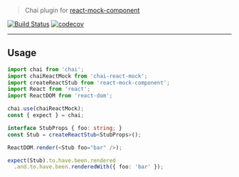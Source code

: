 > Chai plugin for [react-mock-component](https://github.com/NiGhTTraX/react-mock-component)

[![Build Status](https://travis-ci.com/NiGhTTraX/chai-react-mock.svg?branch=master)](https://travis-ci.com/NiGhTTraX/chai-react-mock) [![codecov](https://codecov.io/gh/NiGhTTraX/chai-react-mock/branch/master/graph/badge.svg)](https://codecov.io/gh/NiGhTTraX/chai-react-mock)

----

## Usage

```typescript jsx
import chai from 'chai';
import chaiReactMock from 'chai-react-mock';
import createReactStub from 'react-mock-component';
import React from 'react';
import ReactDOM from 'react-dom';

chai.use(chaiReactMock);
const { expect } = chai;

interface StubProps { foo: string; }
const Stub = createReactStub<StubProps>();

ReactDOM.render(<Stub foo="bar" />);

expect(Stub).to.have.been.rendered
  .and.to.have.been.renderedWith({ foo: 'bar' });
```
